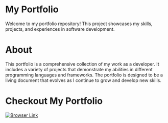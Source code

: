 # My Portfolio

Welcome to my portfolio repository! This project showcases my skills, projects, and experiences in software development.

# About

This portfolio is a comprehensive collection of my work as a developer. It includes a variety of projects that demonstrate my abilities in different programming languages and frameworks. The portfolio is designed to be a living document that evolves as I continue to grow and develop new skills.

# Checkout My Portfolio
[![Browser Link](https://upload.wikimedia.org/wikipedia/commons/8/8e/Globe_icon.svg)](https://sriramreddy-7.github.io/My-Portfolio/)

